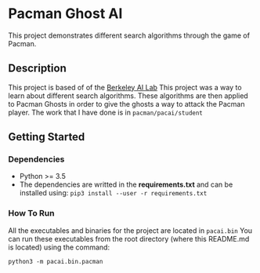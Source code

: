 # Pacman Ghost AI
This project demonstrates different search algorithms through the game of Pacman.

## Description
This project is based of of the [Berkeley AI Lab](http://ai.berkeley.edu/project_overview.html) This project was a way to learn about different search algorithms. These algorithms are then applied to Pacman Ghosts in order to give the ghosts a way to attack the Pacman player.
The work that I have done is in ``pacman/pacai/student``

## Getting Started
### Dependencies
* Python >= 3.5
* The dependencies are writted in the **requirements.txt** and can be installed using:  ``pip3 install --user -r requirements.txt``

### How To Run
All the executables and binaries for the project are located in `pacai.bin` You can run these executables from the root directory (where this README.md is located) using the command:

`python3 -m pacai.bin.pacman`

